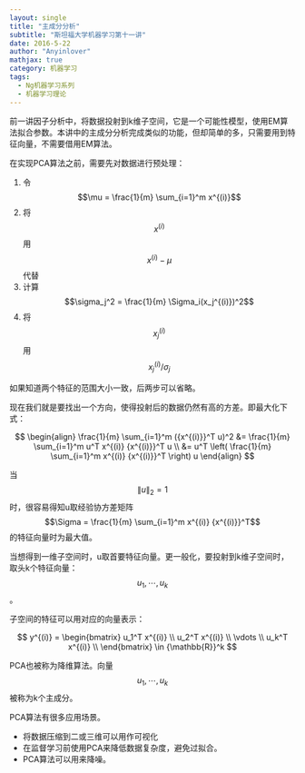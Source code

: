 ```yaml
---
layout: single
title: "主成分分析"
subtitle: "斯坦福大学机器学习第十一讲"
date: 2016-5-22
author: "Anyinlover"
mathjax: true
category: 机器学习
tags:
  - Ng机器学习系列
  - 机器学习理论
---
```


前一讲因子分析中，将数据投射到k维子空间，它是一个可能性模型，使用EM算法拟合参数。本讲中的主成分分析完成类似的功能，但却简单的多，只需要用到特征向量，不需要借用EM算法。

在实现PCA算法之前，需要先对数据进行预处理：

1. 令$$\mu = \frac{1}{m} \sum_{i=1}^m x^{(i)}$$
2. 将$$x^{(i)}$$ 用$$x^{(i)} - \mu$$代替
3. 计算$$\sigma_j^2 = \frac{1}{m} \Sigma_i(x_j^{(i)})^2$$
4. 将$$x_j^{(i)}$$用$$x_j^{(i)}/\sigma_j$$

如果知道两个特征的范围大小一致，后两步可以省略。

现在我们就是要找出一个方向，使得投射后的数据仍然有高的方差。即最大化下式：

$$
\begin{align}
\frac{1}{m} \sum_{i=1}^m ({x^{(i)}}^T u)^2 &= \frac{1}{m} \sum_{i=1}^m u^T x^{(i)} {x^{(i)}}^T u \\
&= u^T \left( \frac{1}{m} \sum_{i=1}^m x^{(i)} {x^{(i)}}^T \right) u
\end{align}
$$

当$$\|u\|_2 = 1$$时，很容易得知u取经验协方差矩阵$$\Sigma = \frac{1}{m} \sum_{i=1}^m x^{(i)} {x^{(i)}}^T$$的特征向量时为最大值。

当想得到一维子空间时，u取首要特征向量。更一般化，要投射到k维子空间时，取头k个特征向量：$$u_1, \cdots, u_k$$。

子空间的特征可以用对应的向量表示：

$$ y^{(i)} =
\begin{bmatrix}
u_1^T x^{(i)} \\
u_2^T x^{(i)} \\
\vdots \\
u_k^T x^{(i)} \\
\end{bmatrix}
\in
{\mathbb{R}}^k
$$

PCA也被称为降维算法。向量$$u_1, \cdots, u_k$$被称为k个主成分。

PCA算法有很多应用场景。

* 将数据压缩到二或三维可以用作可视化
* 在监督学习前使用PCA来降低数据复杂度，避免过拟合。
* PCA算法可以用来降噪。
